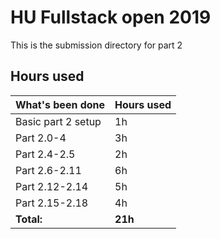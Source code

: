 # HU Fullstack open 2019
This is the submission directory for part 2

## Hours used
|What's been done  |Hours used|
|------------------|----------|
|Basic part 2 setup|  1h      |
|Part 2.0-4        |  3h      |
|Part 2.4-2.5      |  2h      |
|Part 2.6-2.11     |  6h      |
|Part 2.12-2.14    |  5h      |
|Part 2.15-2.18    |  4h      |
|		        <b>Total:</b> |  <b>21h</b>     |
